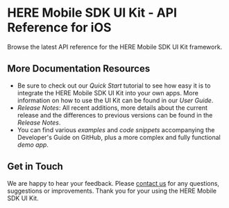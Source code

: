 # HERE Mobile SDK UI Kit - API Reference for iOS
Browse the latest API reference for the HERE Mobile SDK UI Kit framework.

## More Documentation Resources
- Be sure to check out our _Quick Start_ tutorial to see how easy it is to integrate the HERE Mobile SDK UI Kit into your own apps. More information on how to use the UI Kit can be found in our _User Guide_.
- _Release Notes_: All recent additions, more details about the current release and the differences to previous versions can be found in the _Release Notes_.
- You can find various _examples_ and _code snippets_ accompanying the Developer's Guide on GitHub, plus a more complex and fully functional _demo app_.

## Get in Touch

We are happy to hear your feedback. Please [contact us](https://developer.here.com/contact-us) for any questions, suggestions or improvements. Thank you for your using the HERE Mobile SDK UI Kit.
